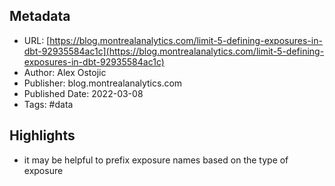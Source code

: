 ## Metadata
* URL: [https://blog.montrealanalytics.com/limit-5-defining-exposures-in-dbt-92935584ac1c](https://blog.montrealanalytics.com/limit-5-defining-exposures-in-dbt-92935584ac1c)
* Author: Alex Ostojic
* Publisher: blog.montrealanalytics.com
* Published Date: 2022-03-08
* Tags: #data

## Highlights
* it may be helpful to prefix exposure names based on the type of exposure
